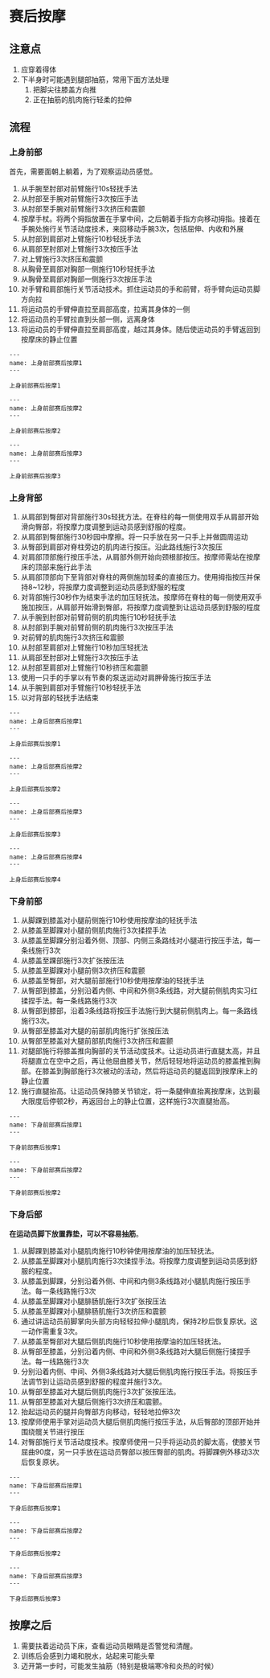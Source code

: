 # 赛后按摩

## 注意点

1. 应穿着得体
2. 下半身时可能遇到腿部抽筋，常用下面方法处理
   1. 把脚尖往膝盖方向推
   2. 正在抽筋的肌肉施行轻柔的拉伸

## 流程

### 上身前部

首先，需要面朝上躺着，为了观察运动员感觉。

1. 从手腕至肘部对前臂施行10s轻抚手法
2. 从肘部至手腕对前臂施行3次按压手法
3. 从肘部至手腕对前臂施行3次挤压和震颤
4. 按摩手杖。将两个拇指放置在手掌中间，之后朝着手指方向移动拇指。接着在手腕处施行关节活动度技术，来回移动手腕3次，包括屈伸、内收和外展
5. 从肘部到肩部对上臂施行10秒轻抚手法
6. 从肩部至肘部对上臂施行3次按压手法
7. 对上臂施行3次挤压和震颤
8. 从胸骨至肩部对胸部一侧施行10秒轻抚手法
9. 从胸骨至肩部对胸部一侧施行3次按压手法
10. 对手臂和肩部施行关节活动技术。抓住运动员的手和前臂，将手臂向运动员脚方向拉
11. 将运动员的手臂伸直拉至肩部高度，拉离其身体的一侧
12. 将运动员的手臂拉直到头部一侧，远离身体
13. 将运动员的手臂伸直拉至肩部高度，越过其身体。随后使运动员的手臂返回到按摩床的静止位置

```{figure} /_static/img/2022-02-07-17-12-26.png
---
name: 上身前部赛后按摩1
---

上身前部赛后按摩1
```

```{figure} /_static/img/2022-02-07-17-14-08.png
---
name: 上身前部赛后按摩2
---

上身前部赛后按摩2
```

```{figure} /_static/img/2022-02-07-17-14-38.png
---
name: 上身前部赛后按摩3
---

上身前部赛后按摩3
```

### 上身背部

1. 从肩部到臀部对背部施行30s轻抚方法。在脊柱的每一侧使用双手从肩部开始滑向臀部，将按摩力度调整到运动员感到舒服的程度。
2. 从肩部到臀部施行30秒园中摩擦。将一只手放在另一只手上并做圆周运动
3. 从臀部到肩部对脊柱旁边的肌肉进行按压。沿此路线施行3次按压
4. 对肩部顶部施行按压手法，从肩部外侧开始向颈根部按压。按摩师需站在按摩床的顶部来施行此手法
5. 从肩部顶部向下至背部对脊柱的两侧施加轻柔的直接压力。使用拇指按压并保持8~12秒，将按摩力度调整到运动员感到舒服的程度
6. 对背部施行30秒作为结束手法的加压轻抚法。按摩师在脊柱的每一侧使用双手施加按压，从肩部开始滑到臀部，将按摩力度调整到让运动员感到舒服的程度
7. 从手腕到肘部对前臂前侧的肌肉施行10秒轻抚手法
8. 从肘部到手腕对前臂前侧的肌肉施行3次按压手法
9. 对前臂的肌肉施行3次挤压和震颤
10. 从肘部至肩部对上臂施行10秒加压轻抚法
11. 从肩部至肘部对上臂施行3次按压手法
12. 从肘部至肩部对上臂施行10秒挤压和震颤
13. 使用一只手的手掌以有节奏的泵送运动对肩胛骨施行按压手法
14. 从手腕到肩部对手臂施行10秒轻抚手法
15. 以对背部的轻抚手法结束

```{figure} /_static/img/2022-02-07-17-29-03.png
---
name: 上身后部赛后按摩1
---

上身后部赛后按摩1
```

```{figure} /_static/img/2022-02-07-17-30-38.png
---
name: 上身后部赛后按摩2
---

上身后部赛后按摩2
```

```{figure} /_static/img/2022-02-07-17-31-15.png
---
name: 上身后部赛后按摩3
---

上身后部赛后按摩3
```

```{figure} /_static/img/2022-02-07-17-31-54.png
---
name: 上身后部赛后按摩4
---

上身后部赛后按摩4
```

### 下身前部

1. 从脚踝到膝盖对小腿前侧施行10秒使用按摩油的轻抚手法
2. 从膝盖至脚踝对小腿前侧肌肉施行3次揉捏手法
3. 从膝盖至脚踝分别沿着外侧、顶部、内侧三条路线对小腿进行按压手法，每一条线施行3次
4. 从膝盖至踝部施行3次扩张按压法
5. 从膝盖至脚踝对小腿前侧3次挤压和震颤
6. 从膝盖至臀部，对大腿前部施行10秒使用按摩油的轻抚手法
7. 从臀部到膝盖，分别沿着内侧、中间和外侧3条线路，对大腿前侧肌肉实习红揉捏手法。每一条线路施行3次
8. 从臀部到膝部，沿着3条线路将按压手法施行到大腿前侧肌肉上。每一条路线施行3次。
9. 从臀部至膝盖对大腿的前部肌肉施行扩张按压法
10. 从臀部至膝盖对大腿前部肌肉施行3次挤压和震颤
11. 对腿部施行将膝盖推向胸部的关节活动度技术。让运动员进行直腿太高，并且将腿直立在空中之后，再让他屈曲膝关节，然后轻轻地将运动员的膝盖推到胸部。在膝盖到胸部施行3次被动的活动，然后将运动员的腿返回到按摩床上的静止位置
12. 施行直腿抬高。让运动员保持膝关节锁定，将一条腿伸直抬离按摩床，达到最大限度后停顿2秒，再返回台上的静止位置，这样施行3次直腿抬高。

```{figure} /_static/img/2022-02-07-18-23-44.png
---
name: 下身前部赛后按摩1
---

下身前部赛后按摩1
```

```{figure} /_static/img/2022-02-07-18-24-25.png
---
name: 下身前部赛后按摩2
---

下身前部赛后按摩2
```

### 下身后部

**在运动员脚下放置靠垫，可以不容易抽筋**。

1. 从脚踝到膝盖对小腿肌肉施行10秒钟使用按摩油的加压轻抚法。
2. 从膝盖至脚踝对小腿肌肉施行3次揉捏手法。将按摩力度调整到运动员感到舒服的程度。
3. 从膝盖到脚踝，分别沿着外侧、中间和内侧3条线路对小腿肌肉施行按压手法。每一条线路施行3次
4. 从膝盖至脚踝对小腿腓肠肌施行3次扩张按压法
5. 从膝盖至脚踝对小腿腓肠肌施行3次挤压和震颤
6. 通过讲运动员前脚掌向头部方向轻轻拉伸小腿肌肉，保持2秒后恢复原状。这一动作需重复3次。
7. 从膝盖至臀部对大腿后侧肌肉施行10秒使用按摩油的加压轻抚法。
8. 从臀部至膝盖，分别沿着内侧、中间和外侧3条线路对大腿后侧施行揉捏手法。每一线路施行3次
9. 分别沿着内侧、中间、外侧3条线路对大腿后侧肌肉施行按压手法。将按压手法调节到让运动员感到舒服的程度并施行3次。
10. 从臀部至膝盖对大腿后侧肌肉施行3次扩张按压法。
11. 从臀部至膝盖对大腿后侧施行3次挤压和震颤。
12. 抬起运动员的腿并向臀部方向移动，轻轻地拉伸3次
13. 按摩师使用手掌对运动员大腿后侧肌肉施行按压手法，从后臀部的顶部开始并围绕髋关节进行按压
14. 对臀部施行关节活动度技术。按摩师使用一只手将运动员的脚太高，使膝关节屈曲90度，另一只手放在运动员臀部以按压臀部的肌肉。将脚踝例外移动3次后恢复原状。

```{figure} /_static/img/2022-02-07-18-36-53.png
---
name: 下身后部赛后按摩1
---

下身后部赛后按摩1
```

```{figure} /_static/img/2022-02-07-18-37-36.png
---
name: 下身后部赛后按摩2
---

下身后部赛后按摩2
```

```{figure} /_static/img/2022-02-07-18-37-50.png
---
name: 下身后部赛后按摩3
---

下身后部赛后按摩3
```

## 按摩之后

1. 需要扶着运动员下床，查看运动员眼睛是否警觉和清醒。
2. 训练后会感到力竭和脱水，站起来可能头晕
3. 迈开第一步时，可能发生抽筋（特别是极端寒冷和炎热的时候）